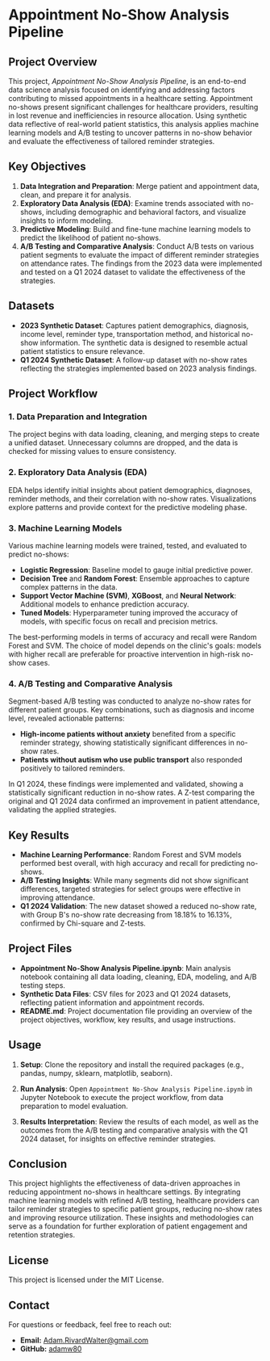 
# Appointment No-Show Analysis Pipeline

## Project Overview

This project, *Appointment No-Show Analysis Pipeline*, is an end-to-end data science analysis focused on identifying and addressing factors contributing to missed appointments in a healthcare setting. Appointment no-shows present significant challenges for healthcare providers, resulting in lost revenue and inefficiencies in resource allocation. Using synthetic data reflective of real-world patient statistics, this analysis applies machine learning models and A/B testing to uncover patterns in no-show behavior and evaluate the effectiveness of tailored reminder strategies.

## Key Objectives

1. **Data Integration and Preparation**: Merge patient and appointment data, clean, and prepare it for analysis.
2. **Exploratory Data Analysis (EDA)**: Examine trends associated with no-shows, including demographic and behavioral factors, and visualize insights to inform modeling.
3. **Predictive Modeling**: Build and fine-tune machine learning models to predict the likelihood of patient no-shows.
4. **A/B Testing and Comparative Analysis**: Conduct A/B tests on various patient segments to evaluate the impact of different reminder strategies on attendance rates. The findings from the 2023 data were implemented and tested on a Q1 2024 dataset to validate the effectiveness of the strategies.

## Datasets

- **2023 Synthetic Dataset**: Captures patient demographics, diagnosis, income level, reminder type, transportation method, and historical no-show information. The synthetic data is designed to resemble actual patient statistics to ensure relevance.
- **Q1 2024 Synthetic Dataset**: A follow-up dataset with no-show rates reflecting the strategies implemented based on 2023 analysis findings.

## Project Workflow

### 1. Data Preparation and Integration
The project begins with data loading, cleaning, and merging steps to create a unified dataset. Unnecessary columns are dropped, and the data is checked for missing values to ensure consistency.

### 2. Exploratory Data Analysis (EDA)
EDA helps identify initial insights about patient demographics, diagnoses, reminder methods, and their correlation with no-show rates. Visualizations explore patterns and provide context for the predictive modeling phase.

### 3. Machine Learning Models
Various machine learning models were trained, tested, and evaluated to predict no-shows:
   - **Logistic Regression**: Baseline model to gauge initial predictive power.
   - **Decision Tree** and **Random Forest**: Ensemble approaches to capture complex patterns in the data.
   - **Support Vector Machine (SVM)**, **XGBoost**, and **Neural Network**: Additional models to enhance prediction accuracy.
   - **Tuned Models**: Hyperparameter tuning improved the accuracy of models, with specific focus on recall and precision metrics.

The best-performing models in terms of accuracy and recall were Random Forest and SVM. The choice of model depends on the clinic's goals: models with higher recall are preferable for proactive intervention in high-risk no-show cases.

### 4. A/B Testing and Comparative Analysis
Segment-based A/B testing was conducted to analyze no-show rates for different patient groups. Key combinations, such as diagnosis and income level, revealed actionable patterns:
   - **High-income patients without anxiety** benefited from a specific reminder strategy, showing statistically significant differences in no-show rates.
   - **Patients without autism who use public transport** also responded positively to tailored reminders.
   
In Q1 2024, these findings were implemented and validated, showing a statistically significant reduction in no-show rates. A Z-test comparing the original and Q1 2024 data confirmed an improvement in patient attendance, validating the applied strategies.

## Key Results

- **Machine Learning Performance**: Random Forest and SVM models performed best overall, with high accuracy and recall for predicting no-shows.
- **A/B Testing Insights**: While many segments did not show significant differences, targeted strategies for select groups were effective in improving attendance.
- **Q1 2024 Validation**: The new dataset showed a reduced no-show rate, with Group B's no-show rate decreasing from 18.18% to 16.13%, confirmed by Chi-square and Z-tests.

## Project Files

- **Appointment No-Show Analysis Pipeline.ipynb**: Main analysis notebook containing all data loading, cleaning, EDA, modeling, and A/B testing steps.
- **Synthetic Data Files**: CSV files for 2023 and Q1 2024 datasets, reflecting patient information and appointment records.
- **README.md**: Project documentation file providing an overview of the project objectives, workflow, key results, and usage instructions.

## Usage

1. **Setup**: Clone the repository and install the required packages (e.g., pandas, numpy, sklearn, matplotlib, seaborn).

2. **Run Analysis**: Open `Appointment No-Show Analysis Pipeline.ipynb` in Jupyter Notebook to execute the project workflow, from data preparation to model evaluation.

3. **Results Interpretation**: Review the results of each model, as well as the outcomes from the A/B testing and comparative analysis with the Q1 2024 dataset, for insights on effective reminder strategies.

## Conclusion

This project highlights the effectiveness of data-driven approaches in reducing appointment no-shows in healthcare settings. By integrating machine learning models with refined A/B testing, healthcare providers can tailor reminder strategies to specific patient groups, reducing no-show rates and improving resource utilization. These insights and methodologies can serve as a foundation for further exploration of patient engagement and retention strategies.

## License
This project is licensed under the MIT License.

## Contact
For questions or feedback, feel free to reach out:
- **Email:** Adam.RivardWalter@gmail.com  
- **GitHub:** [adamw80](https://github.com/adamw80)
